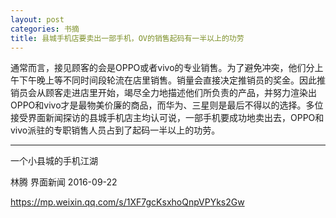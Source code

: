```yaml
---
layout: post
categories: 书摘
title: 县城手机店要卖出一部手机，OV的销售起码有一半以上的功劳
---
```


通常而言，接见顾客的会是OPPO或者vivo的专业销售。为了避免冲突，他们分上午下午晚上等不同时间段轮流在店里销售。销量会直接决定推销员的奖金。因此推销员会从顾客走进店里开始，竭尽全力地描述他们所负责的产品，并努力渲染出OPPO和vivo才是最物美价廉的商品，而华为、三星则是最后不得以的选择。多位接受界面新闻探访的县城手机店主均认可说，一部手机要成功地卖出去，OPPO和vivo派驻的专职销售人员占到了起码一半以上的功劳。

---

一个小县城的手机江湖

林腾  界面新闻  2016-09-22

https://mp.weixin.qq.com/s/1XF7gcKsxhoQnpVPYks2Gw